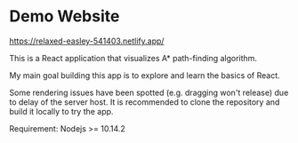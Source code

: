 # Demo Website
https://relaxed-easley-541403.netlify.app/


This is a React application that visualizes A* path-finding algorithm.

My main goal building this app is to explore and learn the basics of React.

Some rendering issues have been spotted (e.g. dragging won't release) due to delay of the server host.
It is recommended to clone the repository and build it locally to try the app.

Requirement: 
Nodejs >= 10.14.2
